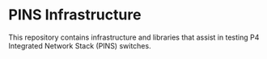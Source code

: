 # PINS Infrastructure

This repository contains infrastructure and libraries that assist in testing P4
Integrated Network Stack (PINS) switches.

